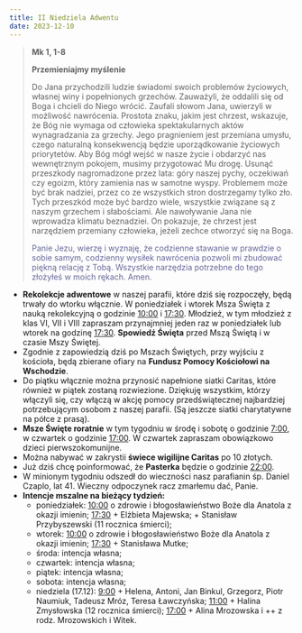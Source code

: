 ```yaml
---
title: II Niedziela Adwentu
date: 2023-12-10
---
```


> **Mk 1, 1-8**
>
> **Przemieniajmy myślenie**
>
> Do Jana przychodzili ludzie świadomi swoich problemów życiowych, własnej winy i popełnionych grzechów. Zauważyli, że oddalili się od Boga i chcieli do Niego wrócić. Zaufali słowom Jana, uwierzyli w możliwość nawrócenia. Prostota znaku, jakim jest chrzest, wskazuje, że Bóg nie wymaga od człowieka spektakularnych aktów wynagradzania za grzechy. Jego pragnieniem jest przemiana umysłu, czego naturalną konsekwencją będzie uporządkowanie życiowych priorytetów. Aby Bóg mógł wejść w nasze życie i obdarzyć nas wewnętrznym pokojem, musimy przygotować Mu drogę. Usunąć przeszkody nagromadzone przez lata: góry naszej pychy, oczekiwań czy egoizm, który zamienia nas w samotne wyspy. Problemem może być brak nadziei, przez co ze wszystkich stron dostrzegamy tylko zło. Tych przeszkód może być bardzo wiele, wszystkie związane są z naszym grzechem i słabościami. Ale nawoływanie Jana nie wprowadza klimatu beznadziei. On pokazuje, że chrzest jest narzędziem przemiany człowieka, jeżeli zechce otworzyć się na Boga.
>
> <span style="color: #666699;">Panie Jezu, wierzę i wyznaję, że codzienne stawanie w prawdzie o sobie samym, codzienny wysiłek nawrócenia pozwoli mi zbudować piękną relację z Tobą. Wszystkie narzędzia potrzebne do tego złożyłeś w moich rękach. Amen.
> &nbsp;

- **Rekolekcje adwentowe** w naszej parafii, które dziś się rozpoczęły, będą trwały do wtorku włącznie. W poniedziałek i wtorek Msza Święta z nauką rekolekcyjną o godzinie <u>10:00</u> i <u>17:30</u>. Młodzież, w tym młodzież z klas VI, VII i VIII zapraszam przynajmniej jeden raz w poniedziałek lub wtorek na godzinę <u>17:30</u>. **Spowiedź Święta** przed Mszą Świętą i w czasie Mszy Świętej.
- Zgodnie z zapowiedzią dziś po Mszach Świętych, przy wyjściu z kościoła, będą zbierane ofiary na **Fundusz Pomocy Kościołowi na Wschodzie**.
- Do piątku włącznie można przynosić napełnione siatki Caritas, które również w piątek zostaną rozwiezione. Dziękuję wszystkim, którzy włączyli się, czy włączą w akcję pomocy przedświątecznej najbardziej potrzebującym osobom z naszej parafii. (Są jeszcze siatki charytatywne na półce z prasą).
- **Msze Święte roratnie** w tym tygodniu w środę i sobotę o godzinie <u>7:00</u>, w czwartek o godzinie <u>17:00</u>. W czwartek zapraszam obowiązkowo dzieci pierwszokomunijne.
- Można nabywać w zakrystii **świece wigilijne Caritas** po 10 złotych.
- Już dziś chcę poinformować, że **Pasterka** będzie o godzinie <u>22:00</u>.
- W minionym tygodniu odszedł do wieczności nasz parafianin śp. Daniel Czaplo, lat 41. Wieczny odpoczynek racz zmarłemu dać, Panie.
- **Intencje mszalne na bieżący tydzień:**
  - poniedziałek: <u>10:00</u> o zdrowie i błogosławieństwo Boże dla Anatola z okazji imienin; <u>17:30</u> + Elżbieta Majewska; + Stanisław Przybyszewski (11 rocznica śmierci);
  - wtorek: <u>10:00</u> o zdrowie i błogosławieństwo Boże dla Anatola z okazji imienin; <u>17:30</u> + Stanisława Mutke;
  - środa: intencja własna;
  - czwartek: intencja własna;
  - piątek: intencja własna;
  - sobota: intencja własna;
  - niedziela (17.12): <u>9:00</u> + Helena, Antoni, Jan Binkul, Grzegorz, Piotr Naumiuk, Tadeusz Mróz, Teresa Ławczyńska; <u>11:00</u> + Halina Zmysłowska (12 rocznica śmierci); <u>17:00</u> + Alina Mrozowska i ++ z rodz. Mrozowskich i Witek.

